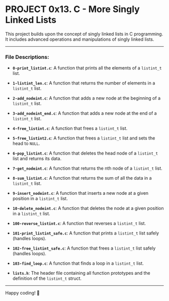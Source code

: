 # PROJECT 0x13. C - More Singly Linked Lists

This project builds upon the concept of singly linked lists in C programming. It includes advanced operations and manipulations of singly linked lists.

---

### File Descriptions:

- **`0-print_listint.c`**: A function that prints all the elements of a `listint_t` list.

- **`1-listint_len.c`**: A function that returns the number of elements in a `listint_t` list.

- **`2-add_nodeint.c`**: A function that adds a new node at the beginning of a `listint_t` list.

- **`3-add_nodeint_end.c`**: A function that adds a new node at the end of a `listint_t` list.

- **`4-free_listint.c`**: A function that frees a `listint_t` list.

- **`5-free_listint2.c`**: A function that frees a `listint_t` list and sets the head to `NULL`.

- **`6-pop_listint.c`**: A function that deletes the head node of a `listint_t` list and returns its data.

- **`7-get_nodeint.c`**: A function that returns the nth node of a `listint_t` list.

- **`8-sum_listint.c`**: A function that returns the sum of all the data in a `listint_t` list.

- **`9-insert_nodeint.c`**: A function that inserts a new node at a given position in a `listint_t` list.

- **`10-delete_nodeint.c`**: A function that deletes the node at a given position in a `listint_t` list.

- **`100-reverse_listint.c`**: A function that reverses a `listint_t` list.

- **`101-print_listint_safe.c`**: A function that prints a `listint_t` list safely (handles loops).

- **`102-free_listint_safe.c`**: A function that frees a `listint_t` list safely (handles loops).

- **`103-find_loop.c`**: A function that finds a loop in a `listint_t` list.

- **`lists.h`**: The header file containing all function prototypes and the definition of the `listint_t` struct.

---

Happy coding! 🚀
